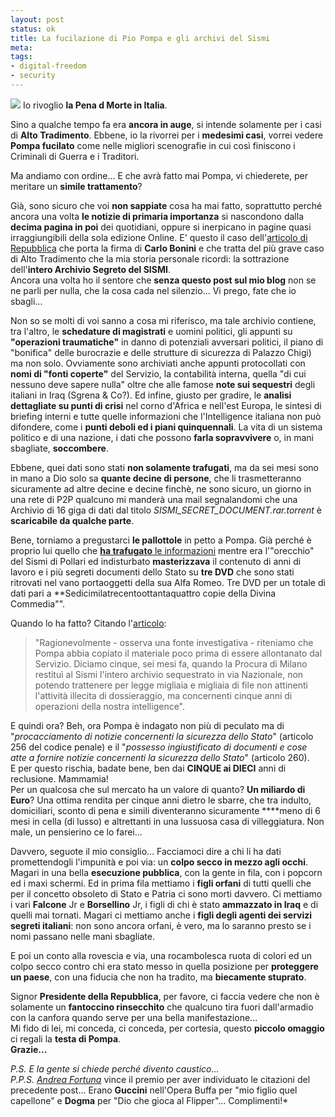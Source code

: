 ```yaml
--- 
layout: post
status: ok
title: La fucilazione di Pio Pompa e gli archivi del Sismi
meta: 
tags: 
- digital-freedom
- security
---
```

![](http://fast.mgpf.it/20070704_sismi.gif)
Io rivoglio **la Pena d Morte in Italia**.  
  
Sino a qualche tempo fa era **ancora in auge**, si intende solamente per i casi di **Alto Tradimento**. Ebbene, io la rivorrei per i **medesimi casi**, vorrei vedere **Pompa fucilato** come nelle migliori scenografie in cui così finiscono i Criminali di Guerra e i Traditori.  
  
Ma andiamo con ordine... E che avrà fatto mai Pompa, vi chiederete, per meritare un **simile trattamento**?  
  
Già, sono sicuro che voi **non sappiate** cosa ha mai fatto, soprattutto perché ancora una volta **le notizie di primaria importanza** si nascondono dalla **decima pagina in poi** dei quotidiani, oppure si inerpicano in pagine quasi irraggiungibili della sola edizione Online. E' questo il caso dell'[articolo di Repubblica](http://www.repubblica.it/2007/06/sezioni/politica/polemica-gdf-uno/pompa-indagato/pompa-indagato.html) che porta la firma di **Carlo Bonini** e che tratta del più grave caso di Alto Tradimento che la mia storia personale ricordi: la sottrazione dell'**intero Archivio Segreto del SISMI**.  
Ancora una volta ho il sentore che **senza questo post sul mio blog** non se ne parli per nulla, che la cosa cada nel silenzio... Vi prego, fate che io sbagli...
  
Non so se molti di voi sanno a cosa mi riferisco, ma tale archivio contiene, tra l'altro, le **schedature di magistrati** e uomini politici, gli appunti su **"operazioni traumatiche"** in danno di potenziali avversari politici, il piano di "bonifica" delle burocrazie e delle strutture di sicurezza di Palazzo Chigi) ma non solo. Ovviamente sono archiviati anche appunti protocollati con **nomi di "fonti coperte"** del Servizio, la contabilità interna, quella "di cui nessuno deve sapere nulla" oltre che alle famose **note sui sequestri** degli italiani in Iraq (Sgrena & Co?). Ed infine, giusto per gradire, le **analisi dettagliate su punti di crisi** nel corno d'Africa e nell'est Europa, le sintesi di briefing interni e tutte quelle informazioni che l'Intelligence italiana non può difondere, come i **punti deboli ed i piani quinquennali**.
La vita di un sistema politico e di una nazione, i dati che possono **farla sopravvivere** o, in mani sbagliate, **soccombere**.  
  
Ebbene, quei dati sono stati **non solamente trafugati**, ma da sei mesi sono in mano a Dio solo sa **quante decine di persone**, che li trasmetteranno sicuramente ad altre decine e decine finchè, ne sono sicuro, un giorno in una rete di P2P qualcuno mi manderà una mail segnalandomi che una Archivio di 16 giga di dati dal titolo *SISMI_SECRET_DOCUMENT.rar.torrent*  è **scaricabile da qualche parte**.  
  
Bene, torniamo a pregustarci **le pallottole** in petto a Pompa. Già perché è proprio lui quello che [**ha trafugato** le informazioni](http://www.repubblica.it/2007/06/sezioni/politica/polemica-gdf-uno/pompa-indagato/pompa-indagato.html) mentre era l'"orecchio" del Sismi di Pollari ed indisturbato **masterizzava** il contenuto di anni di lavoro e i più segreti documenti dello Stato su **tre DVD** che sono stati ritrovati nel vano portaoggetti della sua Alfa Romeo. Tre DVD per un totale di dati pari a **Sedicimilatrecentoottantaquattro copie della Divina Commedia"".  
  
Quando lo ha fatto? Citando l'[articolo](http://www.repubblica.it/2007/06/sezioni/politica/polemica-gdf-uno/pompa-indagato/pompa-indagato.html):
> "Ragionevolmente - osserva una fonte investigativa - riteniamo che Pompa abbia copiato il materiale poco prima di essere allontanato dal Servizio. Diciamo cinque, sei mesi fa, quando la Procura di Milano restituì al Sismi l'intero archivio sequestrato in via Nazionale, non potendo trattenere per legge migliaia e migliaia di file non attinenti l'attività illecita di dossieraggio, ma concernenti cinque anni di operazioni della nostra intelligence".  
  
E quindi ora? Beh, ora Pompa è indagato non più di peculato ma di "*procacciamento di notizie concernenti la sicurezza dello Stato*" (articolo 256 del codice penale) e  il "*possesso ingiustificato di documenti e cose atte a fornire notizie concernenti la sicurezza dello Stato*" (articolo 260).  
E per questo rischia, badate bene, ben dai **CINQUE ai DIECI** anni di reclusione. Mammamia!  
Per un qualcosa che sul mercato ha un valore di quanto? **Un miliardo di Euro**? Una ottima rendita per cinque anni dietro le sbarre, che tra indulto, domiciliari, sconto di pena e simili diventeranno sicuramente ****meno di 6 mesi in cella (di lusso) e altrettanti in una lussuosa casa di villeggiatura. Non male, un pensierino ce lo farei...  
  
Davvero, seguote il mio consiglio... Facciamoci dire a chi li ha dati promettendogli l'impunità e poi via: un **colpo secco in mezzo agli occhi**. Magari in una bella **esecuzione pubblica**, con la gente in fila, con i popcorn ed i maxi schermi. Ed in prima fila mettiamo i **figli orfani** di tutti quelli che per il concetto obsoleto di Stato e Patria ci sono morti davvero. Ci mettiamo i vari **Falcone** Jr e **Borsellino** Jr, i figli di chi è stato **ammazzato in Iraq** e di quelli mai tornati.
Magari ci mettiamo anche i **figli degli agenti dei servizi segreti italiani**: non sono ancora orfani, è vero, ma lo saranno presto se i nomi passano nelle mani sbagliate. 
  
E poi un conto alla rovescia e via, una rocambolesca ruota di colori ed un colpo secco contro chi era stato messo in quella posizione per **proteggere un paese**, con una fiducia che non ha tradito, ma **biecamente stuprato**.  
  
Signor **Presidente della Repubblica**, per favore, ci faccia vedere che non è solamente un **fantoccino rinsecchito** che qualcuno tira fuori dall'armadio con la canfora quando serve per una bella manifestazione...  
Mi fido di lei, mi conceda, ci conceda, per cortesia, questo **piccolo omaggio** ci regali la **testa di Pompa**.  
**Grazie...**  
  
  
*P.S. E la gente si chiede perché divento caustico...*  
*P.P.S. [Andrea Fortuna](http://andreafortuna.wordpress.com)* vince il premio per aver individuato le citazioni del precedente post... Erano **Guccini** nell'Opera Buffa per "mio figlio quel capellone" e **Dogma** per "Dio che gioca al Flipper"... Complimenti!* 
